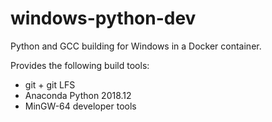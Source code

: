 # windows-python-dev

Python and GCC building for Windows in a Docker container.

Provides the following build tools:
* git + git LFS
* Anaconda Python 2018.12
* MinGW-64 developer tools
